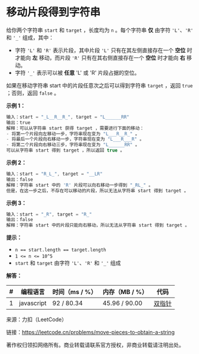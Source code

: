 # 移动片段得到字符串

给你两个字符串 `start` 和 `target` ，长度均为 `n` 。每个字符串 **仅** 由字符 `'L'`、`'R'` 和 `'_'` 组成，其中：

- 字符 `'L'` 和 `'R'` 表示片段，其中片段 `'L'` 只有在其左侧直接存在一个 **空位** 时才能向 **左** 移动，而片段 `'R'` 只有在其右侧直接存在一个 **空位** 时才能向 **右** 移动。
- 字符 `'_'` 表示可以被 **任意** 'L' 或 'R' 片段占据的空位。

如果在移动字符串 start 中的片段任意次之后可以得到字符串 `target` ，返回 `true` ；否则，返回 `false` 。

**示例 1：**

``` javascript
输入：start = "_L__R__R_", target = "L______RR"
输出：true
解释：可以从字符串 start 获得 target ，需要进行下面的移动：
- 将第一个片段向左移动一步，字符串现在变为 "L___R__R_" 。
- 将最后一个片段向右移动一步，字符串现在变为 "L___R___R" 。
- 将第二个片段向右移动三步，字符串现在变为 "L______RR" 。
可以从字符串 start 得到 target ，所以返回 true 。
```

**示例 2：**

``` javascript
输入：start = "R_L_", target = "__LR"
输出：false
解释：字符串 start 中的 'R' 片段可以向右移动一步得到 "_RL_" 。
但是，在这一步之后，不存在可以移动的片段，所以无法从字符串 start 得到 target 。
```

**示例 3：**

``` javascript
输入：start = "_R", target = "R_"
输出：false
解释：字符串 start 中的片段只能向右移动，所以无法从字符串 start 得到 target 。
```

**提示：**

- `n == start.length == target.length`
- `1 <= n <= 10^5`
- `start` 和 `target` 由字符 `'L'`、`'R'` 和 `'_'` 组成

**解答：**

**#**|**编程语言**|**时间（ms / %）**|**内存（MB / %）**|**代码**
--|--|--|--|--
1|javascript|92 / 80.34|45.96 / 90.00|[双指针](./javascript/ac_v1.js)

来源：力扣（LeetCode）

链接：https://leetcode.cn/problems/move-pieces-to-obtain-a-string

著作权归领扣网络所有。商业转载请联系官方授权，非商业转载请注明出处。
